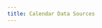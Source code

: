 ```yaml
---
title: Calendar Data Sources
---
```


<script>window.location.replace("calendar-data-sources");</script>